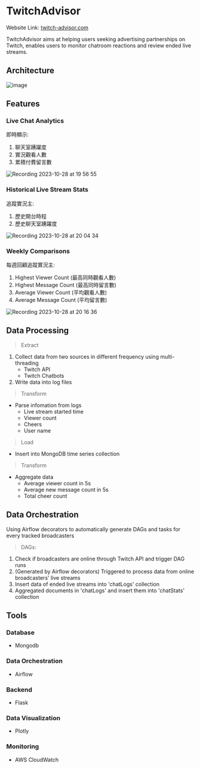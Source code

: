 # TwitchAdvisor
Website Link: [twitch-advisor.com](https://twitch-advisor.com)
<p>TwitchAdvisor aims at helping users seeking advertising partnerships on Twitch, enables users to monitor chatroom reactions and review ended live streams.</p>

## Architecture
![image](https://github.com/BoscoTing/TwitchAdvisor/assets/110707173/d0721688-3e3d-425d-ace5-43f4cde93a09)


## Features
### Live Chat Analytics
即時顯示:
1. 聊天室踴躍度
2. 實況觀看人數
3. 累積付費留言數

![Recording 2023-10-28 at 19 56 55](https://github.com/BoscoTing/TwitchAdvisor/assets/110707173/e8841a70-0d5d-4416-b417-3196969afc93)
### Historical Live Stream Stats
追蹤實況主:
1. 歷史開台時程
2. 歷史聊天室踴躍度

![Recording 2023-10-28 at 20 04 34](https://github.com/BoscoTing/TwitchAdvisor/assets/110707173/677f2801-ec89-4f2a-bd88-ca8f920ec1b0)
### Weekly Comparisons
每週回顧追蹤實況主:

1. Highest Viewer Count (最高同時觀看人數)
2. Highest Message Count (最高同時留言數)
3. Average Viewer Count (平均觀看人數)
4. Average Message Count (平均留言數)

![Recording 2023-10-28 at 20 16 36](https://github.com/BoscoTing/TwitchAdvisor/assets/110707173/1182df00-939a-43f4-9b0a-236fc910ec8f)
## Data Processing
> Extract
1. Collect data from two sources in different frequency using multi-threading
    * Twitch API
    * Twitch Chatbots
2. Write data into log files

> Transform
* Parse infomation from logs
    * Live stream started time
    * Viewer count
    * Cheers
    * User name

> Load
* Insert into MongoDB time series collection

> Transform
* Aggregate data
    * Average viewer count in 5s
    * Average new message count in 5s
    * Total cheer count

## Data Orchestration
Using Airflow decorators to automatically generate DAGs and tasks for every tracked broadcasters 

>DAGs:
1. Check if broadcasters are online through Twitch API and trigger DAG runs
2. (Generated by Airflow decorators) Triggered to process data from online broadcasters' live streams
3. Insert data of ended live streams into 'chatLogs' collection
4. Aggregated documents in 'chatLogs' and insert them into 'chatStats' collection


## Tools
### Database

* Mongodb
### Data Orchestration	

* Airflow

### Backend

* Flask

### Data Visualization

* Plotly

### Monitoring

* AWS CloudWatch
